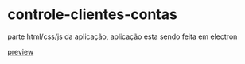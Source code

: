 # controle-clientes-contas

parte html/css/js da aplicação, aplicação esta sendo feita em electron

[preview](https://nooboxdev.github.io/controle-clientes-contas/)
